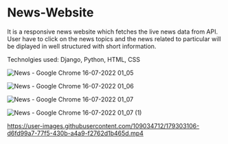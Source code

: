# News-Website

It is a responsive news website which fetches the live news data from API.
User have to click on the news topics and the news related to particular will be diplayed in well structured with short information.

Technolgies used: Django, Python, HTML, CSS

![News - Google Chrome 16-07-2022 01_05](https://user-images.githubusercontent.com/109034712/179299761-9483cbc9-7602-43d2-8a2a-713839483283.png)

![News - Google Chrome 16-07-2022 01_06](https://user-images.githubusercontent.com/109034712/179299775-eded2651-9c38-4e4a-aad9-3062d7127686.png)

![News - Google Chrome 16-07-2022 01_07](https://user-images.githubusercontent.com/109034712/179299809-4100cd8f-594d-4511-a782-c86085fe8a2a.png)

![News - Google Chrome 16-07-2022 01_07 (1)](https://user-images.githubusercontent.com/109034712/179299833-3e135c4a-c363-47e2-a8d4-24c482980c8b.png)




https://user-images.githubusercontent.com/109034712/179303106-d6fd99a7-77f5-430b-a4a9-f2762d1b465d.mp4

